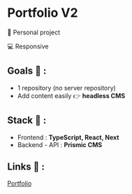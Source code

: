 # Portfolio V2

<p>👩 Personal project</p>
<p>💻 Responsive</p>

## Goals 🎯 :
* 1 repository (no server repository)
* Add content easily 👉 **headless CMS**

## Stack 💎 :
* Frontend : **TypeScript, React, Next**
* Backend - API : **Prismic CMS**

## Links 🔗 :
[Portfolio](https://clemence-pirault.vercel.app/portfolio/portfolio-v2)
